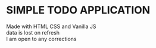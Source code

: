 # SIMPLE TODO APPLICATION
Made with HTML CSS and Vanilla JS<br>
data is lost on refresh<br>
I am open to any corrections